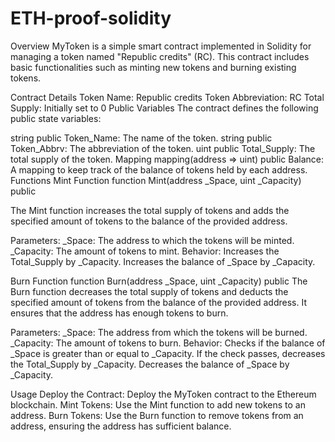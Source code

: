 # ETH-proof-solidity
Overview
MyToken is a simple smart contract implemented in Solidity for managing a token named "Republic credits" (RC). This contract includes basic functionalities such as minting new tokens and burning existing tokens.

Contract Details
Token Name: Republic credits
Token Abbreviation: RC
Total Supply: Initially set to 0
Public Variables
The contract defines the following public state variables:

string public Token_Name: The name of the token.
string public Token_Abbrv: The abbreviation of the token.
uint public Total_Supply: The total supply of the token.
Mapping
mapping(address => uint) public Balance: A mapping to keep track of the balance of tokens held by each address.
Functions
Mint Function
function Mint(address _Space, uint _Capacity) public

The Mint function increases the total supply of tokens and adds the specified amount of tokens to the balance of the provided address.

Parameters:
_Space: The address to which the tokens will be minted.
_Capacity: The amount of tokens to mint.
Behavior:
Increases the Total_Supply by _Capacity.
Increases the balance of _Space by _Capacity.

Burn Function
function Burn(address _Space, uint _Capacity) public
The Burn function decreases the total supply of tokens and deducts the specified amount of tokens from the balance of the provided address. It ensures that the address has enough tokens to burn.

Parameters:
_Space: The address from which the tokens will be burned.
_Capacity: The amount of tokens to burn.
Behavior:
Checks if the balance of _Space is greater than or equal to _Capacity.
If the check passes, decreases the Total_Supply by _Capacity.
Decreases the balance of _Space by _Capacity.

Usage
Deploy the Contract: Deploy the MyToken contract to the Ethereum blockchain.
Mint Tokens: Use the Mint function to add new tokens to an address.
Burn Tokens: Use the Burn function to remove tokens from an address, ensuring the address has sufficient balance.
